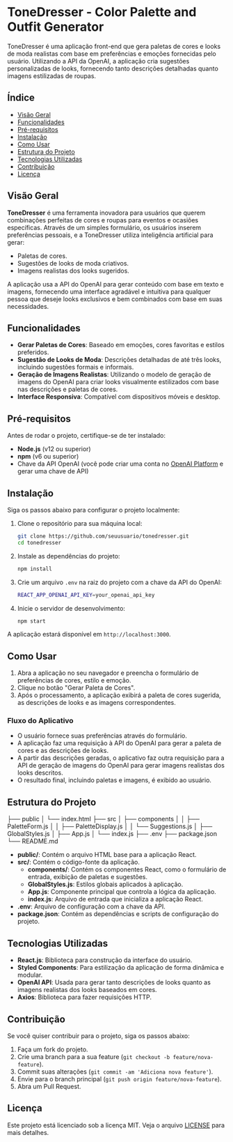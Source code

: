 # ToneDresser - Color Palette and Outfit Generator

ToneDresser é uma aplicação front-end que gera paletas de cores e looks de moda realistas com base em preferências e emoções fornecidas pelo usuário. Utilizando a API da OpenAI, a aplicação cria sugestões personalizadas de looks, fornecendo tanto descrições detalhadas quanto imagens estilizadas de roupas.

## Índice

- [Visão Geral](#visão-geral)
- [Funcionalidades](#funcionalidades)
- [Pré-requisitos](#pré-requisitos)
- [Instalação](#instalação)
- [Como Usar](#como-usar)
- [Estrutura do Projeto](#estrutura-do-projeto)
- [Tecnologias Utilizadas](#tecnologias-utilizadas)
- [Contribuição](#contribuição)
- [Licença](#licença)

## Visão Geral

**ToneDresser** é uma ferramenta inovadora para usuários que querem combinações perfeitas de cores e roupas para eventos e ocasiões específicas. Através de um simples formulário, os usuários inserem preferências pessoais, e a ToneDresser utiliza inteligência artificial para gerar:

- Paletas de cores.
- Sugestões de looks de moda criativos.
- Imagens realistas dos looks sugeridos.

A aplicação usa a API do OpenAI para gerar conteúdo com base em texto e imagens, fornecendo uma interface agradável e intuitiva para qualquer pessoa que deseje looks exclusivos e bem combinados com base em suas necessidades.

## Funcionalidades

- **Gerar Paletas de Cores**: Baseado em emoções, cores favoritas e estilos preferidos.
- **Sugestão de Looks de Moda**: Descrições detalhadas de até três looks, incluindo sugestões formais e informais.
- **Geração de Imagens Realistas**: Utilizando o modelo de geração de imagens do OpenAI para criar looks visualmente estilizados com base nas descrições e paletas de cores.
- **Interface Responsiva**: Compatível com dispositivos móveis e desktop.

## Pré-requisitos

Antes de rodar o projeto, certifique-se de ter instalado:

- **Node.js** (v12 ou superior)
- **npm** (v6 ou superior)
- Chave da API OpenAI (você pode criar uma conta no [OpenAI Platform](https://platform.openai.com/) e gerar uma chave de API)

## Instalação

Siga os passos abaixo para configurar o projeto localmente:

1. Clone o repositório para sua máquina local:

    ```bash
    git clone https://github.com/seuusuario/tonedresser.git
    cd tonedresser
    ```

2. Instale as dependências do projeto:

    ```bash
    npm install
    ```

3. Crie um arquivo `.env` na raiz do projeto com a chave da API do OpenAI:

    ```bash
    REACT_APP_OPENAI_API_KEY=your_openai_api_key
    ```

4. Inicie o servidor de desenvolvimento:

    ```bash
    npm start
    ```

A aplicação estará disponível em `http://localhost:3000`.

## Como Usar

1. Abra a aplicação no seu navegador e preencha o formulário de preferências de cores, estilo e emoção.
2. Clique no botão "Gerar Paleta de Cores".
3. Após o processamento, a aplicação exibirá a paleta de cores sugerida, as descrições de looks e as imagens correspondentes.

### Fluxo do Aplicativo

- O usuário fornece suas preferências através do formulário.
- A aplicação faz uma requisição à API do OpenAI para gerar a paleta de cores e as descrições de looks.
- A partir das descrições geradas, o aplicativo faz outra requisição para a API de geração de imagens do OpenAI para gerar imagens realistas dos looks descritos.
- O resultado final, incluindo paletas e imagens, é exibido ao usuário.

## Estrutura do Projeto

├── public 
│
└── index.html 
  ├── src │ 
  ├── components │ 
  │ ├── PaletteForm.js │ 
  │ ├── PaletteDisplay.js │ 
  │ └── Suggestions.js │ 
  ├── GlobalStyles.js │ 
  ├── App.js │ 
  └── index.js 
  ├── .env 
  ├── package.json 
  └── README.md

  
- **public/**: Contém o arquivo HTML base para a aplicação React.
- **src/**: Contém o código-fonte da aplicação.
    - **components/**: Contém os componentes React, como o formulário de entrada, exibição de paletas e sugestões.
    - **GlobalStyles.js**: Estilos globais aplicados à aplicação.
    - **App.js**: Componente principal que controla a lógica da aplicação.
    - **index.js**: Arquivo de entrada que inicializa a aplicação React.
- **.env**: Arquivo de configuração com a chave da API.
- **package.json**: Contém as dependências e scripts de configuração do projeto.

## Tecnologias Utilizadas

- **React.js**: Biblioteca para construção da interface do usuário.
- **Styled Components**: Para estilização da aplicação de forma dinâmica e modular.
- **OpenAI API**: Usada para gerar tanto descrições de looks quanto as imagens realistas dos looks baseados em cores.
- **Axios**: Biblioteca para fazer requisições HTTP.

## Contribuição

Se você quiser contribuir para o projeto, siga os passos abaixo:

1. Faça um fork do projeto.
2. Crie uma branch para a sua feature (`git checkout -b feature/nova-feature`).
3. Commit suas alterações (`git commit -am 'Adiciona nova feature'`).
4. Envie para o branch principal (`git push origin feature/nova-feature`).
5. Abra um Pull Request.

## Licença

Este projeto está licenciado sob a licença MIT. Veja o arquivo [LICENSE](./LICENSE) para mais detalhes.
